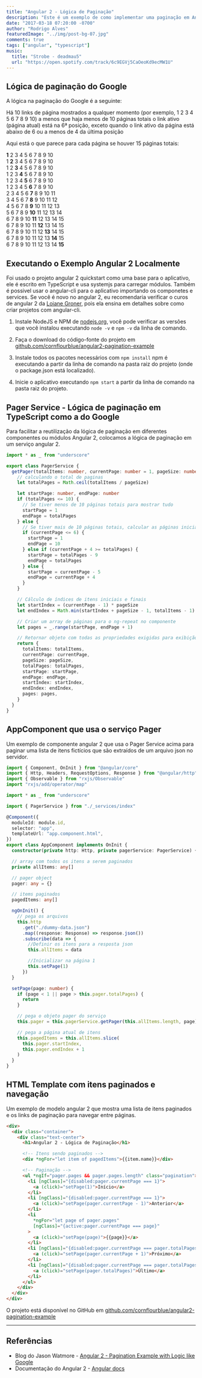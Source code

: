 ```yaml
---
title: "Angular 2 - Lógica de Paginação"
description: "Este é um exemplo de como implementar uma paginação em Angular 2 com uma lógica como a do Google."
date: "2017-03-18 07:20:00 -0700"
author: "Rodrigo Alves"
featuredImage: "../img/post-bg-07.jpg"
comments: true
tags: ["angular", "typescript"]
music:
  title: "Strobe - deadmau5"
  url: "https://open.spotify.com/track/6c9EGVj5CaOeoKd9ecMW1U"
---
```

## Lógica de paginação do Google

A lógica na paginação do Google é a seguinte:

Há 10 links de página mostrados a qualquer momento (por exemplo, 1 2 3 4 5 6 7 8 9 10) a menos que haja menos de 10 páginas totais
o link ativo (página atual) está na 6ª posição, exceto quando o link ativo da página está abaixo de 6 ou a menos de 4 da última posição

Aqui está o que parece para cada página se houver 15 páginas totais:

<div class="grid-angular-pag">
    <div>
        <span>
            <strong>1</strong>
        </span>
        <span>2</span>
        <span>3</span>
        <span>4</span>
        <span>5</span>
        <span>6</span>
        <span>7</span>
        <span>8</span>
        <span>9</span>
        <span>10</span>
    </div>
    <div>
        <span>1</span>
        <span>
            <strong>2</strong>
        </span>
        <span>3</span>
        <span>4</span>
        <span>5</span>
        <span>6</span>
        <span>7</span>
        <span>8</span>
        <span>9</span>
        <span>10</span>
    </div>
    <div>
        <span>1</span>
        <span>2</span>
        <span>
            <strong>3</strong>
        </span>
        <span>4</span>
        <span>5</span>
        <span>6</span>
        <span>7</span>
        <span>8</span>
        <span>9</span>
        <span>10</span>
    </div>
    <div>
        <span>1</span>
        <span>2</span>
        <span>3</span>
        <span>
            <strong>4</strong>
        </span>
        <span>5</span>
        <span>6</span>
        <span>7</span>
        <span>8</span>
        <span>9</span>
        <span>10</span>
    </div>
    <div>
        <span>1</span>
        <span>2</span>
        <span>3</span>
        <span>4</span>
        <span>
            <strong>5</strong>
        </span>
        <span>6</span>
        <span>7</span>
        <span>8</span>
        <span>9</span>
        <span>10</span>
    </div>
    <div>
        <span>1</span>
        <span>2</span>
        <span>3</span>
        <span>4</span>
        <span>5</span>
        <span>
            <strong>6</strong>
        </span>
        <span>7</span>
        <span>8</span>
        <span>9</span>
        <span>10</span>
    </div>
    <div>
        <span>2</span>
        <span>3</span>
        <span>4</span>
        <span>5</span>
        <span>6</span>
        <span>
            <strong>7</strong>
        </span>
        <span>8</span>
        <span>9</span>
        <span>10</span>
        <span>11</span>
    </div>
    <div>
        <span>3</span>
        <span>4</span>
        <span>5</span>
        <span>6</span>
        <span>7</span>
        <span>
            <strong>8</strong>
        </span>
        <span>9</span>
        <span>10</span>
        <span>11</span>
        <span>12</span>
    </div>
    <div>
        <span>4</span>
        <span>5</span>
        <span>6</span>
        <span>7</span>
        <span>8</span>
        <span>
            <strong>9</strong>
        </span>
        <span>10</span>
        <span>11</span>
        <span>12</span>
        <span>13</span>
    </div>
    <div>
        <span>5</span>
        <span>6</span>
        <span>7</span>
        <span>8</span>
        <span>9</span>
        <span>
            <strong>10</strong>
        </span>
        <span>11</span>
        <span>12</span>
        <span>13</span>
        <span>14</span>
    </div>
    <div>
        <span>6</span>
        <span>7</span>
        <span>8</span>
        <span>9</span>
        <span>10</span>
        <span>
            <strong>11</strong>
        </span>
        <span>12</span>
        <span>13</span>
        <span>14</span>
        <span>15</span>
    </div>
    <div>
        <span>6</span>
        <span>7</span>
        <span>8</span>
        <span>9</span>
        <span>10</span>
        <span>11</span>
        <span>
            <strong>12</strong>
        </span>
        <span>13</span>
        <span>14</span>
        <span>15</span>
    </div>
    <div>
        <span>6</span>
        <span>7</span>
        <span>8</span>
        <span>9</span>
        <span>10</span>
        <span>11</span>
        <span>12</span>
        <span>
            <strong>13</strong>
        </span>
        <span>14</span>
        <span>15</span>
    </div>
    <div>
        <span>6</span>
        <span>7</span>
        <span>8</span>
        <span>9</span>
        <span>10</span>
        <span>11</span>
        <span>12</span>
        <span>13</span>
        <span>
            <strong>14</strong>
        </span>
        <span>15</span>
    </div>
    <div>
        <span>6</span>
        <span>7</span>
        <span>8</span>
        <span>9</span>
        <span>10</span>
        <span>11</span>
        <span>12</span>
        <span>13</span>
        <span>14</span>
        <span>
            <strong>15</strong>
        </span>
    </div>
</div>

## Executando o Exemplo Angular 2 Localmente

Foi usado o projeto angular 2 quickstart como uma base para o aplicativo, ele é escrito em TypeScript e usa systemjs para carregar módulos. Também é possivel usar o angular-cli para o aplicativo importando os componetes e services. Se você é novo no angular 2, eu recomendaria verificar o curos de angular 2 da [Loiane Groner](https://www.youtube.com/playlist?list=PLGxZ4Rq3BOBoSRcKWEdQACbUCNWLczg2G), pois ela ensina em detalhes sobre como criar projetos com angular-cli.

1. Instale NodeJS e NPM de [nodejs.org](https://nodejs.org/en/download/), você pode verificar as versões que você instalou executando `node -v` e `npm -v` da linha de comando.

1. Faça o download do código-fonte do projeto em [github.com/cornflourblue/angular2-pagination-example](https://github.com/cornflourblue/angular2-pagination-example)

1. Instale todos os pacotes necessários com `npm install` npm é executando a partir da linha de comando na pasta raiz do projeto (onde o package.json está localizado).

1. Inicie o aplicativo executando `npm start` a partir da linha de comando na pasta raiz do projeto.

## Pager Service - Lógica de paginação em TypeScript como a do Google

Para facilitar a reutilização da lógica de paginação em diferentes componentes ou módulos Angular 2, colocamos a lógica de paginação em um serviço angular 2.

```typescript
import * as _ from "underscore"

export class PagerService {
  getPager(totalItems: number, currentPage: number = 1, pageSize: number = 10) {
    // calculando o total de paginas
    let totalPages = Math.ceil(totalItems / pageSize)

    let startPage: number, endPage: number
    if (totalPages <= 10) {
      // Se tiver menos de 10 páginas totais para mostrar tudo
      startPage = 1
      endPage = totalPages
    } else {
      // Se tiver mais de 10 páginas totais, calcular as páginas inicial e final
      if (currentPage <= 6) {
        startPage = 1
        endPage = 10
      } else if (currentPage + 4 >= totalPages) {
        startPage = totalPages - 9
        endPage = totalPages
      } else {
        startPage = currentPage - 5
        endPage = currentPage + 4
      }
    }

    // Cálculo de índices de itens iniciais e finais
    let startIndex = (currentPage - 1) * pageSize
    let endIndex = Math.min(startIndex + pageSize - 1, totalItems - 1)

    // Criar um array de páginas para o ng-repeat no componente
    let pages = _.range(startPage, endPage + 1)

    // Retornar objeto com todas as propriedades exigidas para exibição
    return {
      totalItems: totalItems,
      currentPage: currentPage,
      pageSize: pageSize,
      totalPages: totalPages,
      startPage: startPage,
      endPage: endPage,
      startIndex: startIndex,
      endIndex: endIndex,
      pages: pages,
    }
  }
}
```

## AppComponent que usa o serviço Pager

Um exemplo de componente angular 2 que usa o Pager Service acima para paginar uma lista de itens fictícios que são extraídos de um arquivo json no servidor.

```typescript
import { Component, OnInit } from "@angular/core"
import { Http, Headers, RequestOptions, Response } from "@angular/http"
import { Observable } from "rxjs/Observable"
import "rxjs/add/operator/map"

import * as _ from "underscore"

import { PagerService } from "./_services/index"

@Component({
  moduleId: module.id,
  selector: "app",
  templateUrl: "app.component.html",
})
export class AppComponent implements OnInit {
  constructor(private http: Http, private pagerService: PagerService) {}

  // array com todos os itens a serem paginados
  private allItems: any[]

  // pager object
  pager: any = {}

  // items paginados
  pagedItems: any[]

  ngOnInit() {
    // pega os arquivos
    this.http
      .get("./dummy-data.json")
      .map((response: Response) => response.json())
      .subscribe(data => {
        //Definir os itens para a resposta json
        this.allItems = data

        //Inicializar na página 1
        this.setPage(1)
      })
  }

  setPage(page: number) {
    if (page < 1 || page > this.pager.totalPages) {
      return
    }

    // pega o objeto pager do serviço
    this.pager = this.pagerService.getPager(this.allItems.length, page)

    // pega a página atual de itens
    this.pagedItems = this.allItems.slice(
      this.pager.startIndex,
      this.pager.endIndex + 1
    )
  }
}
```

## HTML Template com itens paginados e navegação

Um exemplo de modelo angular 2 que mostra uma lista de itens paginados e os links de paginação para navegar entre páginas.

```html
<div>
  <div class="container">
    <div class="text-center">
      <h1>Angular 2 - Lógica de Paginação</h1>

      <!-- Itens sendo paginados -->
      <div *ngFor="let item of pagedItems">{{item.name}}</div>

      <!-- Paginação -->
      <ul *ngIf="pager.pages && pager.pages.length" class="pagination">
        <li [ngClass]="{disabled:pager.currentPage === 1}">
          <a (click)="setPage(1)">Início</a>
        </li>
        <li [ngClass]="{disabled:pager.currentPage === 1}">
          <a (click)="setPage(pager.currentPage - 1)">Anterior</a>
        </li>
        <li
          *ngFor="let page of pager.pages"
          [ngClass]="{active:pager.currentPage === page}"
        >
          <a (click)="setPage(page)">{{page}}</a>
        </li>
        <li [ngClass]="{disabled:pager.currentPage === pager.totalPages}">
          <a (click)="setPage(pager.currentPage + 1)">Próximo</a>
        </li>
        <li [ngClass]="{disabled:pager.currentPage === pager.totalPages}">
          <a (click)="setPage(pager.totalPages)">Último</a>
        </li>
      </ul>
    </div>
  </div>
</div>
```

O projeto está disponível no GitHub em [github.com/cornflourblue/angular2-pagination-example](https://github.com/cornflourblue/angular2-pagination-example)

---

## Referências

- Blog do Jason Watmore - [Angular 2 - Pagination Example with Logic like Google](http://jasonwatmore.com/post/2016/08/23/angular-2-pagination-example-with-logic-like-google)
- Documentação do Angular 2 - [Angular docs](https://angular.io/docs/ts/latest/)

